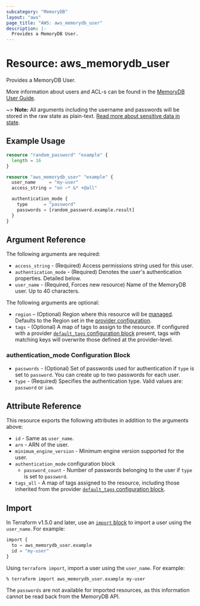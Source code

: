 ```yaml
---
subcategory: "MemoryDB"
layout: "aws"
page_title: "AWS: aws_memorydb_user"
description: |-
  Provides a MemoryDB User.
---
```


# Resource: aws_memorydb_user

Provides a MemoryDB User.

More information about users and ACL-s can be found in the [MemoryDB User Guide](https://docs.aws.amazon.com/memorydb/latest/devguide/clusters.acls.html).

~> **Note:** All arguments including the username and passwords will be stored in the raw state as plain-text.
[Read more about sensitive data in state](https://www.terraform.io/docs/state/sensitive-data.html).

## Example Usage

```terraform
resource "random_password" "example" {
  length = 16
}

resource "aws_memorydb_user" "example" {
  user_name     = "my-user"
  access_string = "on ~* &* +@all"

  authentication_mode {
    type      = "password"
    passwords = [random_password.example.result]
  }
}
```

## Argument Reference

The following arguments are required:

* `access_string` - (Required) Access permissions string used for this user.
* `authentication_mode` - (Required) Denotes the user's authentication properties. Detailed below.
* `user_name` - (Required, Forces new resource) Name of the MemoryDB user. Up to 40 characters.

The following arguments are optional:

* `region` – (Optional) Region where this resource will be [managed](https://docs.aws.amazon.com/general/latest/gr/rande.html#regional-endpoints). Defaults to the Region set in the [provider configuration](https://registry.terraform.io/providers/hashicorp/aws/latest/docs#aws-configuration-reference).
* `tags` - (Optional) A map of tags to assign to the resource. If configured with a provider [`default_tags` configuration block](https://registry.terraform.io/providers/hashicorp/aws/latest/docs#default_tags-configuration-block) present, tags with matching keys will overwrite those defined at the provider-level.

### authentication_mode Configuration Block

* `passwords` - (Optional) Set of passwords used for authentication if `type` is set to `password`. You can create up to two passwords for each user.
* `type` - (Required) Specifies the authentication type. Valid values are: `password` or `iam`.

## Attribute Reference

This resource exports the following attributes in addition to the arguments above:

* `id` - Same as `user_name`.
* `arn` - ARN of the user.
* `minimum_engine_version` - Minimum engine version supported for the user.
* `authentication_mode` configuration block
    * `password_count` - Number of passwords belonging to the user if `type` is set to `password`.
* `tags_all` - A map of tags assigned to the resource, including those inherited from the provider [`default_tags` configuration block](https://registry.terraform.io/providers/hashicorp/aws/latest/docs#default_tags-configuration-block).

## Import

In Terraform v1.5.0 and later, use an [`import` block](https://developer.hashicorp.com/terraform/language/import) to import a user using the `user_name`. For example:

```terraform
import {
  to = aws_memorydb_user.example
  id = "my-user"
}
```

Using `terraform import`, import a user using the `user_name`. For example:

```console
% terraform import aws_memorydb_user.example my-user
```

The `passwords` are not available for imported resources, as this information cannot be read back from the MemoryDB API.
